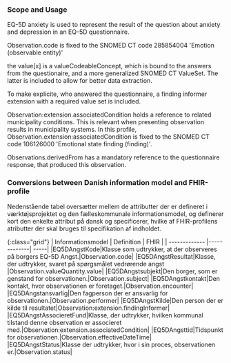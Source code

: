 ### Scope and Usage
EQ-5D anxiety is used to represent the result of the question about anxiety and depression in an EQ-5D questionnaire.

Observation.code is fixed to the SNOMED CT code 285854004 'Emotion (observable entity)'

the value[x] is a valueCodeableConcept, which is bound to the answers from the questionaire, and a more generalized SNOMED CT ValueSet. The latter is included to allow for better data extraction.

To make explicite, who answered the questionnaire, a finding informer extension with a required value set is included.

Observation:extension.associatedCondition holds a reference to related municipality conditions. This is relevant when presenting observation results in municipality systems. In this profile, Observation.extension:associatedCondition is fixed to the SNOMED CT code 106126000 'Emotional state finding (finding)'.

Observations.derivedFrom has a mandatory reference to the questionnaire response, that produced this observation.

### Conversions between Danish information model and FHIR-profile
Nedenstående tabel oversætter mellem de attributter der er defineret i værktøjsprojektet og den fælleskommunale informationsmodel, og definerer kort den enkelte attribut på dansk og specificerer, hvilke af FHIR-profilens atributter der skal bruges til specifikation af indholdet.

{:class="grid"}
|   Informationsmodel      | Definition        | FHIR  |
| ------------- |-------------| -----|
|EQ5DAngstKode|Klasse som udtrykker, at der observeres på borgers EQ-5D Angst.|Observation.code|
|EQ5DAngstResultat|Klasse, der udtrykker, svaret på spørgsmålet vedrørende angst |Observation.valueQuantity.value|
|EQ5DAngstsubjekt|Den borger, som er genstand for observationen.|Observation.subject|
|EQ5DAngstkontakt|Den kontakt, hvor observationen er foretaget.|Observation.encounter|
|EQ5DAngstansvarlig|Den fagperson der er ansvarlig for observationen.|Observation.performer|
|EQ5DAngstKilde|Den person der er kilde til resultatet|Observation:extension.findingInformer|
|EQ5DAngstAssocieretFund|Klasse, der udtrykker, hvilken kommunal tilstand denne observation er associeret med.|Observation:extension.associatedCondition|
|EQ5DAngsttid|Tidspunkt for observationen.|Observation.effectiveDateTime|
|EQ5DAngstStatus|Klasse der udtrykker, hvor i sin proces, observationen er.|Observation.status|